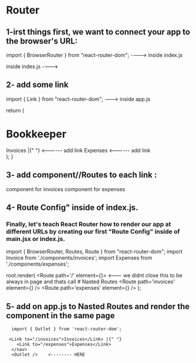 
# Router

## 1-irst things first, we want to connect your app to the browser's URL:

import { BrowserRouter } from "react-router-dom"; ----> inside index.js

 inside index.js  ---->      <BrowserRouter>
                             <App />
                             </BrowserRouter>

                             
## 2- add some link                             

import { Link } from "react-router-dom"; ---> inside app.js


  return (
    <div>
      <h1>Bookkeeper</h1>
      <nav>
        <Link to="/invoices">Invoices</Link> |{" "}   <------ add link
        <Link to="/expenses">Expenses</Link>          <------ add link
      </nav>
    </div>
  );
}
## 3- add component//Routes to each link :

component for invoices
component for expenses

## 4- Route Config" inside of index.js.

### Finally, let's teach React Router how to render our app at different URLs by creating our first "Route Config" inside of main.jsx or index.js.



import { BrowserRouter, Routes, Route } from "react-router-dom";
import Invoice from './components/invoices';
import Expenses from './components/expenses';

root.render(
  <BrowserRouter>
    <Routes>
      <Route path='/' element={<App />}>  <--- we didnt close this to be always in page 
                                              and thats call # Nasted Routes
        <Route path='invoices' element={<Invoice />} />
        <Route path='expenses' element={<Expenses />} />
      </Route >
    </Routes>
  </BrowserRouter>
);


## 5- add  <Outlet /> on app.js to Nasted Routes and render the component in the same page
     
      import { Outlet } from 'react-router-dom';

     <Link to="/invoices">Invoices</Link> |{" "}
        <Link to="/expenses">Expenses</Link>
      </nav>
      <Outlet />    <-------- HERE
